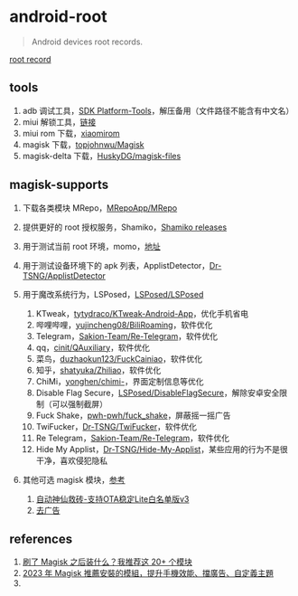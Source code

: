 # android-root
>   Android devices root records.

[root record](./root-record.md)

## tools

1.   adb 调试工具，[SDK Platform-Tools](https://developer.android.com/tools/releases/platform-tools?hl=zh-cn)，解压备用（文件路径不能含有中文名）
2.   miui 解锁工具，[链接](https://www.miui.com/unlock/index.html)
3.   miui rom 下载，[xiaomirom](https://xiaomirom.com/series/)
4.   magisk 下载，[topjohnwu/Magisk](https://github.com/topjohnwu/Magisk)
5.   magisk-delta 下载，[HuskyDG/magisk-files](https://github.com/HuskyDG/magisk-files/releases)

## magisk-supports

1.   下载各类模块 MRepo，[MRepoApp/MRepo](https://github.com/MRepoApp/MRepo)
2.   提供更好的 root 授权服务，Shamiko，[Shamiko releases](https://github.com/LSPosed/LSPosed.github.io/releases)
3.   用于测试当前 root 环境，momo，[地址](https://t.me/s/magiskalpha/517)
4.   用于测试设备环境下的 apk 列表，ApplistDetector，[Dr-TSNG/ApplistDetector](https://github.com/Dr-TSNG/ApplistDetector.git)
5.   用于魔改系统行为，LSPosed，[LSPosed/LSPosed](https://github.com/LSPosed/LSPosed.git)
     1.   KTweak，[tytydraco/KTweak-Android-App](https://github.com/tytydraco/KTweak-Android-App.git)，优化手机省电
     2.   哔哩哔哩，[yujincheng08/BiliRoaming](https://github.com/yujincheng08/BiliRoaming.git)，软件优化
     3.   Telegram，[Sakion-Team/Re-Telegram](https://github.com/Sakion-Team/Re-Telegram.git)，软件优化
     4.   qq，[cinit/QAuxiliary](https://github.com/cinit/QAuxiliary.git)，软件优化
     5.   菜鸟，[duzhaokun123/FuckCainiao](https://github.com/duzhaokun123/FuckCainiao.git)，软件优化
     6.   知乎，[shatyuka/Zhiliao](https://github.com/shatyuka/Zhiliao.git)，软件优化
     7.   ChiMi，[yonghen/chimi-](https://github.com/yonghen/chimi-)，界面定制信息等优化
     8.   Disable Flag Secure，[LSPosed/DisableFlagSecure](https://github.com/LSPosed/DisableFlagSecure.git)，解除安卓安全限制（可以强制截屏）
     9.   Fuck Shake，[pwh-pwh/fuck_shake](https://github.com/pwh-pwh/fuck_shake.git)，屏蔽摇一摇广告
     10.   TwiFucker，[Dr-TSNG/TwiFucker](https://github.com/Dr-TSNG/TwiFucker.git)，软件优化
     11.   Re Telegram，[Sakion-Team/Re-Telegram](https://github.com/Sakion-Team/Re-Telegram.git)，软件优化
     12.   Hide My Applist，[Dr-TSNG/Hide-My-Applist](https://github.com/Dr-TSNG/Hide-My-Applist.git)，某些应用的行为不是很干净，喜欢侵犯隐私
6.   其他可选 magisk 模块，[参考](https://magisk.suchenqaq.club/query.php?file_type=magisk&is_classification_list=true)

     1.   [自动神仙救砖-支持OTA稳定Lite白名单版v3](https://downloads1.suchenqaq.club/magisk_module/system_optimization/%E8%87%AA%E5%8A%A8%E7%A5%9E%E4%BB%99%E6%95%91%E7%A0%96-%E6%94%AF%E6%8C%81OTA%E7%A8%B3%E5%AE%9ALite%E7%99%BD%E5%90%8D%E5%8D%95%E7%89%88v3v35.zip)
     2.   [去广告](https://downloads1.suchenqaq.club/magisk_module/system_optimization/%E5%8E%BB%E5%B9%BF%E5%91%8A-%E6%A9%B4%E7%82%ABv114(115).zip)

## references

1.   [刷了 Magisk 之后装什么？我推荐这 20+ 个模块](https://sspai.com/post/68531)
2.   [2023 年 Magisk 推薦安裝的模組，提升手機效能、擋廣告、自定義主題](https://ivonblog.com/posts/magisk-recommended-modules/)
3.   
